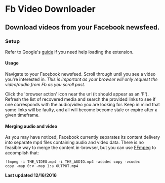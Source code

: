 # Fb Video Downloader
## Download videos from your Facebook newsfeed.


### Setup
Refer to Google's [guide](https://developer.chrome.com/extensions/getstarted#unpacked) if you need help loading the extension.

#### Usage

Navigate to your Facebook newsfeed. Scroll through until you see a video you're interested in.
*This is important as your browser will only request the video/audio from Fb as you scroll past.*

Click the 'browser action' icon near the url (it should appear as an 'F'). Refresh the list of recovered media
and search the provided links to see if one corresponds with the audio/video you are looking for. Keep in mind that
some links will be faulty, and all will become become stale or expire after a given timeframe.

#### Merging audio and video
As you may have noticed, Facebook currently separates its content delivery into separate mp4 files containing audio
and video data. There is no feasible way to merge the content in-browser, but you can use [FFmpeg](https://ffmpeg.org/) to accomplish that:

<code>ffmpeg -i THE_VIDEO.mp4 -i THE_AUDIO.mp4 -acodec copy -vcodec copy -map 0:v -map 1:a OUTPUT.mp4</code>

**Last updated 12/16/2016**

